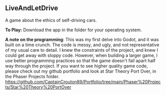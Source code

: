 ## LiveAndLetDrive
A game about the ethics of self-driving cars.

**To Play:** 
Download the app in the folder for your operating system.

**A note on the programming**:
This was my first delve into Godot, and it was built on a time crunch. The code is messy, and ugly, and not representative of my usual care to detail. I knew the constraints of the project, and knew I could get away with sloppy code. However, when building a larger game, I use better programming practices so that the game doesn't fall apart half way through the project. If you want to see higher quality game code, please check out my github portfolio and look at Star Theory Port Over, in the Phaser Projects folder. https://github.com/CaptainCrouton89/Portfolio/tree/main/Phaser%20Projects/Star%20Theory%20PortOver
